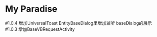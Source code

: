 # My Paradise


#1.0.4
增加UniversalToast
EntityBaseDialog里增加监听
baseDialog的展示
#1.0.3
增加BaseVBRequestActivity